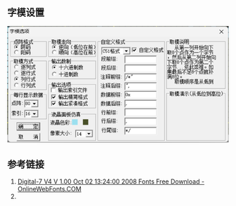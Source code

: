 

## 字模设置

![image-20240425010458518](assets/image-20240425010458518.png)

## 参考链接

1. [Digital-7 V4 V 1.00 Oct 02 13:24:00 2008 Fonts Free Download - OnlineWebFonts.COM](https://www.onlinewebfonts.com/download/aa205d91fb5a1df61dec1ff934aaa629)
2. 

